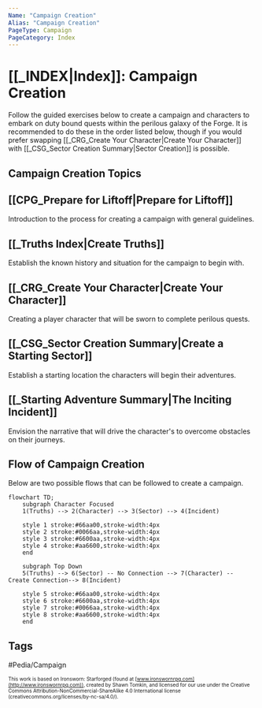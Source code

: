 ```yaml
---
Name: "Campaign Creation"
Alias: "Campaign Creation"
PageType: Campaign
PageCategory: Index
---
```

# [[_INDEX|Index]]: Campaign Creation
Follow the guided exercises below to create a campaign and characters to embark on duty bound quests within the perilous galaxy of the Forge.  It is recommended to do these in the order listed below, though if you would prefer swapping [[_CRG_Create Your Character|Create Your Character]] with [[_CSG_Sector Creation Summary|Sector Creation]] is possible.

## Campaign Creation Topics
## [[CPG_Prepare for Liftoff|Prepare for Liftoff]]
Introduction to the process for creating a campaign with general guidelines.

## [[_Truths Index|Create Truths]]
Establish the known history and situation for the campaign to begin with.

## [[_CRG_Create Your Character|Create Your Character]]
Creating a player character that will be sworn to complete perilous quests.

## [[_CSG_Sector Creation Summary|Create a Starting Sector]]
Establish a starting location the characters will begin their adventures.

## [[_Starting Adventure Summary|The Inciting Incident]]
Envision the narrative that will drive the character's to overcome obstacles on their journeys.

## Flow of Campaign Creation
Below are two possible flows that can be followed to create a campaign.

```mermaid
flowchart TD;
	subgraph Character Focused
	1(Truths) --> 2(Character) --> 3(Sector) --> 4(Incident)
	
	style 1 stroke:#66aa00,stroke-width:4px
	style 2 stroke:#0066aa,stroke-width:4px
	style 3 stroke:#6600aa,stroke-width:4px
	style 4 stroke:#aa6600,stroke-width:4px
	end

	subgraph Top Down
	5(Truths) --> 6(Sector) -- No Connection --> 7(Character) -- Create Connection--> 8(Incident)

	style 5 stroke:#66aa00,stroke-width:4px
	style 6 stroke:#6600aa,stroke-width:4px
	style 7 stroke:#0066aa,stroke-width:4px
	style 8 stroke:#aa6600,stroke-width:4px
	end
```


## Tags
#Pedia/Campaign

<font size=-2>This work is based on Ironsworn: Starforged (found at [www.ironswornrpg.com](http://www.ironswornrpg.com)), created by Shawn Tomkin, and licensed for our use under the Creative Commons Attribution-NonCommercial-ShareAlike 4.0 International license  (creativecommons.org/licenses/by-nc-sa/4.0/).</font>